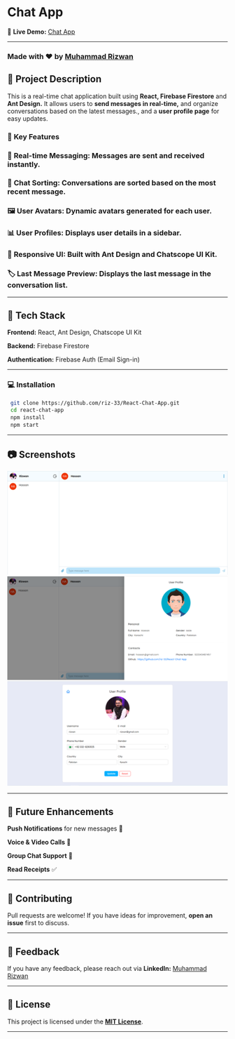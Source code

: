 # **Chat App**  

🔗 **Live Demo:** [Chat App](https://rizwan-chat-app.netlify.app/)  

---  

### **Made with ❤️ by [Muhammad Rizwan](https://www.instagram.com/rizwan.herre/)**  

## 📌 **Project Description**  

This is a real-time chat application built using **React, Firebase Firestore** and **Ant Design.**  It allows users to **send messages in real-time,** and organize conversations based on the latest messages., and a **user profile page** for easy updates.  

### 🌟 **Key Features**
  
### 💬 **Real-time Messaging:** Messages are sent and received instantly.

### 📜 **Chat Sorting:** Conversations are sorted based on the most recent message.

### 🖼️ **User Avatars:** Dynamic avatars generated for each user.

### 📊 **User Profiles:** Displays user details in a sidebar.

### 📌 **Responsive UI:** Built with Ant Design and Chatscope UI Kit.

### 🏷️ **Last Message Preview:** Displays the last message in the conversation list.

---  

## 🚀 **Tech Stack**

**Frontend:** React, Ant Design, Chatscope UI Kit

**Backend:** Firebase Firestore

**Authentication:** Firebase Auth (Email Sign-in)

----

### 💻 **Installation**  

```bash
 git clone https://github.com/riz-33/React-Chat-App.git
 cd react-chat-app
 npm install
 npm start
```  

---  

## 📷 **Screenshots**  
  
![alt text](<public/images/image1.PNG>) ![alt text](<public/images/image2.PNG>) ![alt text](<public/images/image3.PNG>)

---  

## 🚀 **Future Enhancements**  

**Push Notifications** for new messages 📩

**Voice & Video Calls** 🎥

**Group Chat Support** 👥

**Read Receipts** ✅

---  

## 🤝 **Contributing**  

Pull requests are welcome! If you have ideas for improvement, **open an issue** first to discuss.  

---  

## 💬 **Feedback**  

If you have any feedback, please reach out via **LinkedIn:** [Muhammad Rizwan](https://www.linkedin.com/in/muhammad-rizwan-quettawala-1a462b18b/)  

---  

## 📜 **License**  

This project is licensed under the **[MIT License](https://choosealicense.com/licenses/mit/)**.  

---
